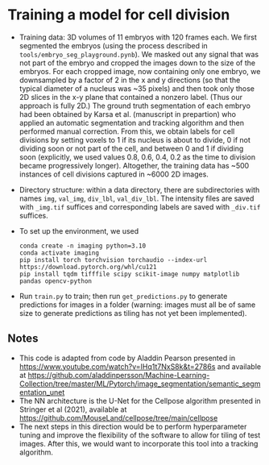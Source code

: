 # Training a model for cell division

- Training data: 3D volumes of 11 embryos with 120 frames each. We first segmented the embryos (using the process described in ``tools/embryo_seg_playground.pynb``). We masked out any signal that was not part of the embryo and cropped the images down to the size of the embryos. For each cropped image, now containing only one embryo, we downsampled by a factor of 2 in the x and y directions (so that the typical diameter of a nucleus was ~35 pixels) and then took only those 2D slices in the x-y plane that contained a nonzero label. (Thus our approach is fully 2D.) The ground truth segmentation of each embryo had been obtained by Karsa et al. (manuscript in prepartion) who applied an automatic segmentation and tracking algorithm and then performed manual correction. From this, we obtain labels for cell divisions by setting voxels to 1 if its nucleus is about to divide, 0 if not dividing soon or not part of the cell, and between 0 and 1 if dividing soon (explicitly, we used values 0.8, 0.6, 0.4, 0.2 as the time to division became progressively longer). Altogether, the training data has ~500 instances of cell divisions captured in ~6000 2D images.

- Directory structure: within a data directory, there are subdirectories with names ``img``, ``val_img``, ``div_lbl``, ``val_div_lbl``.  The intensity files are saved with ``_img.tif`` suffices and corresponding labels are saved with ``_div.tif`` suffices.

- To set up the environment, we used
  ```
  conda create -n imaging python=3.10
  conda activate imaging
  pip install torch torchvision torchaudio --index-url https://download.pytorch.org/whl/cu121
  pip install tqdm tifffile scipy scikit-image numpy matplotlib pandas opencv-python
  ```
- Run ``train.py`` to train; then run ``get_predictions.py`` to generate predictions for images in a folder (warning: images must all be of same size to generate predictions as tiling has not yet been implemented).

## Notes
 - This code is adapted from code by Aladdin Pearson presented in https://www.youtube.com/watch?v=IHq1t7NxS8k&t=2786s and available at https://github.com/aladdinpersson/Machine-Learning-Collection/tree/master/ML/Pytorch/image_segmentation/semantic_segmentation_unet
 - The NN architecture is the U-Net for the Cellpose algorithm presented in Stringer et al (2021), available at https://github.com/MouseLand/cellpose/tree/main/cellpose
 - The next steps in this direction would be to perform hyperparameter tuning and improve the flexibility of the software to allow for tiling of test images. After this, we would want to incorporate this tool into a tracking algorithm.
